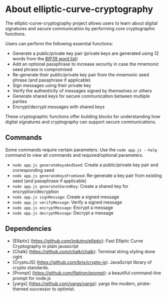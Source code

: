 # About elliptic-curve-cryptography

The elliptic-curve-cryptography project allows users to learn about digital signatures and secure communication by performing core cryptographic functions.

Users can perform the following essential functions:
- Generate a public/private key pair (private keys are generated using 12 words from the [BIP39 word list](https://github.com/bitcoin/bips/blob/master/bip-0039/english.txt))
- Add an optional passphrase to increase security in case the mnemonic seed phrase is compromised
- Re-generate their public/private key pair from the mnemonic seed phrase (and passphrase if applicable)
- Sign messages using their private key
- Verify the authenticity of messages signed by themselves or others
- Generate shared keys for secure communication between multiple parties
- Encrypt/decrypt messages with shared keys

These cryptographic functions offer building blocks for understanding how digital signatures and cryptography can support secure communications.

## Commands
Some commands require certain parameters. Use the `node app.js --help` command to view all commands and required/optional parameters.

- `node app.js generateKeysAndSeed`: Create a public/private key pair and corresponding seed
- `node app.js generateKeysFromSeed`: Re-generate a key pair from existing seed (and passphrase if applicable)
- `node app.js generateSharedKey`: Create a shared key for encryption/decryption
- `node app.js signMessage`: Create a signed message
- `node app.js verifyMessage`: Verify a signed message
- `node app.js encryptMessage`: Encrypt a message
- `node app.js decryptMessage`: Decrypt a message

## Dependencies

- [Elliptic] (https://github.com/indutny/elliptic): Fast Elliptic Curve Cryptography in plain javascript
- [Chalk] (https://github.com/chalk/chalk): Terminal string styling done right
- [CryptoJS] (https://github.com/brix/crypto-js): JavaScript library of crypto standards.
- [Prompt] (https://github.com/flatiron/prompt): a beautiful command-line prompt for node.js
- [yargs] (https://github.com/yargs/yargs): yargs the modern, pirate-themed successor to optimist.